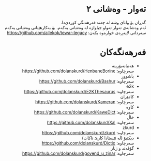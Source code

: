 <div dir=rtl>

# تەوار - وەشانی ٢
گەڕان بۆ واتای وشە لە چەند فەرهەنگی کوردی‌دا.  
ئەم وەشانەی تەوار تەواو جیاوازە لە وەشانی یەکەم. بۆ
بەکارهێنانی وەشانی یەکەم سەردانی لاپەڕەی خوارەوە بکەن:
https://github.com/allekok/tewar-legacy

# فەرهەنگەکان
- هەنبانەبۆرینە  
  سەرچاوە: https://github.com/dolanskurd/HenbaneBorine
- باشوور  
  سەرچاوە: https://github.com/dolanskurd/Bashur
- e2k  
  سەرچاوە: https://github.com/dolanskurd/E2KThesaurus
- کامێران  
  سەرچاوە: https://github.com/dolanskurd/Kameran
- کاوە  
  سەرچاوە: https://github.com/dolanskurd/KaweDict
- خاڵ  
  سەرچاوە: https://github.com/dolanskurd/Xal
- zkurd  
  سەرچاوە: https://github.com/dolanskurd/zkurd
- دیکتیۆ (لە ئێستادا کارێ ناکات)  
  سەرچاوە: https://github.com/dolanskurd/Dictio
- گۆڤەند و زنار  
  سەرچاوە: https://github.com/dolanskurd/govend_u_zinar
